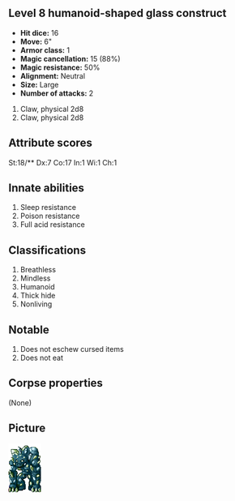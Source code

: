 ## Level 8 humanoid-shaped glass construct

- **Hit dice:** 16
- **Move:** 6"
- **Armor class:** 1
- **Magic cancellation:** 15 (88%)
- **Magic resistance:** 50%
- **Alignment:** Neutral
- **Size:** Large
- **Number of attacks:** 2
1. Claw, physical 2d8
2. Claw, physical 2d8

## Attribute scores

St:18/** Dx:7 Co:17 In:1 Wi:1 Ch:1

## Innate abilities

1. Sleep resistance
2. Poison resistance
3. Full acid resistance

## Classifications

1. Breathless
2. Mindless
3. Humanoid
4. Thick hide
5. Nonliving

## Notable

1. Does not eschew cursed items
2. Does not eat

## Corpse properties

(None)

## Picture

![Glass golem](https://github.com/hyvanmielenpelit/GnollHackTileSet/blob/main/Monsters/glass_golem/glass_golem.png)
